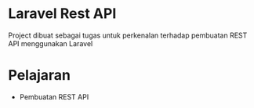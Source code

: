 # Laravel Rest API

Project dibuat sebagai tugas untuk perkenalan terhadap pembuatan REST API menggunakan Laravel

# Pelajaran

- Pembuatan REST API
